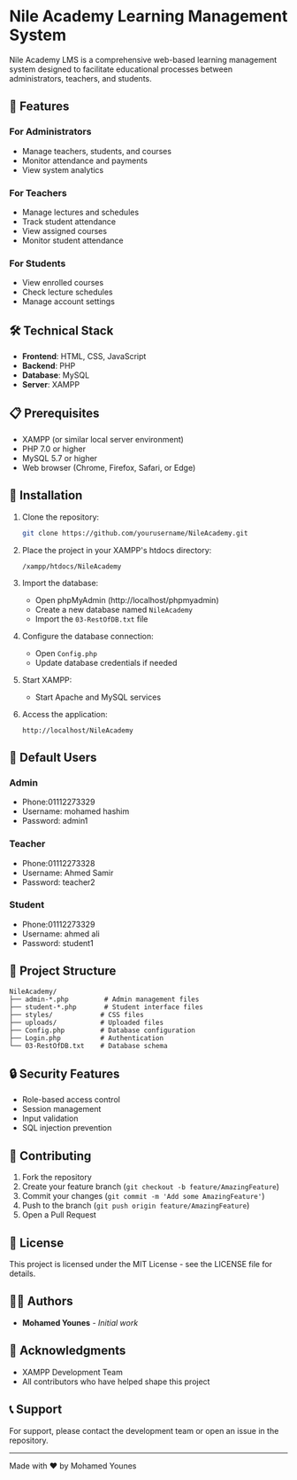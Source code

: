 # Nile Academy Learning Management System

Nile Academy LMS is a comprehensive web-based learning management system designed to facilitate educational processes between administrators, teachers, and students.

## 🌟 Features

### For Administrators
- Manage teachers, students, and courses
- Monitor attendance and payments
- View system analytics

### For Teachers
- Manage lectures and schedules
- Track student attendance
- View assigned courses
- Monitor student attendance

### For Students
- View enrolled courses
- Check lecture schedules
- Manage account settings

## 🛠️ Technical Stack

- **Frontend**: HTML, CSS, JavaScript
- **Backend**: PHP
- **Database**: MySQL
- **Server**: XAMPP

## 📋 Prerequisites

- XAMPP (or similar local server environment)
- PHP 7.0 or higher
- MySQL 5.7 or higher
- Web browser (Chrome, Firefox, Safari, or Edge)

## 🚀 Installation

1. Clone the repository:
   ```bash
   git clone https://github.com/yourusername/NileAcademy.git
   ```

2. Place the project in your XAMPP's htdocs directory:
   ```
   /xampp/htdocs/NileAcademy
   ```

3. Import the database:
   - Open phpMyAdmin (http://localhost/phpmyadmin)
   - Create a new database named `NileAcademy`
   - Import the `03-RestOfDB.txt` file

4. Configure the database connection:
   - Open `Config.php`
   - Update database credentials if needed

5. Start XAMPP:
   - Start Apache and MySQL services

6. Access the application:
   ```
   http://localhost/NileAcademy
   ```

## 👥 Default Users

### Admin
- Phone:01112273329
- Username: mohamed hashim
- Password: admin1

### Teacher
- Phone:01112273328
- Username: Ahmed Samir
- Password: teacher2

### Student
- Phone:01112273329
- Username: ahmed ali
- Password: student1

## 📁 Project Structure

```
NileAcademy/
├── admin-*.php         # Admin management files
├── student-*.php       # Student interface files
├── styles/            # CSS files
├── uploads/           # Uploaded files
├── Config.php         # Database configuration
├── Login.php          # Authentication
└── 03-RestOfDB.txt    # Database schema
```

## 🔒 Security Features

- Role-based access control
- Session management
- Input validation
- SQL injection prevention

## 🤝 Contributing

1. Fork the repository
2. Create your feature branch (`git checkout -b feature/AmazingFeature`)
3. Commit your changes (`git commit -m 'Add some AmazingFeature'`)
4. Push to the branch (`git push origin feature/AmazingFeature`)
5. Open a Pull Request

## 📝 License

This project is licensed under the MIT License - see the LICENSE file for details.

## 👨‍💻 Authors

- **Mohamed Younes** - *Initial work*

## 🙏 Acknowledgments

- XAMPP Development Team
- All contributors who have helped shape this project

## 📞 Support

For support, please contact the development team or open an issue in the repository.

---

Made with ❤️ by Mohamed Younes